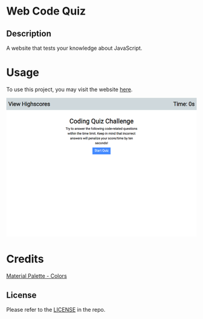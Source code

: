 # Web Code Quiz

## Description

A website that tests your knowledge about JavaScript.

# Usage

To use this project, you may visit the website [here](https://ashoener.github.io/web-code-quiz/).

![Website Screenshot](assets/images/screenshot.png)

# Credits

[Material Palette - Colors](https://www.materialpalette.com/blue-grey/blue)

## License

Please refer to the [LICENSE](/LICENSE) in the repo.

